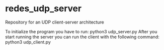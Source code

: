 # redes_udp_server
Repository for an UDP client-server architecture

To initialize the program you have to run: python3 udp_server.py
After you start running the server you can run the client with the following command: python3 udp_client.py
